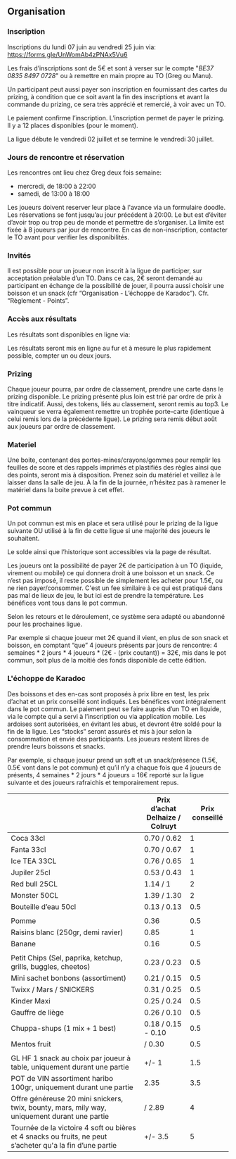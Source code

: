 ## Organisation 

### Inscription 

Inscriptions du lundi 07 juin au vendredi 25 juin via: https://forms.gle/UnWomAb4zPNAx5Vu6  

Les frais d’inscriptions sont de 5€ et sont à verser sur le compte "*BE37 0835 8497 0728*" ou à remettre en main propre au TO (Greg ou Manu).   

Un participant peut aussi payer son inscription en fournissant des cartes du prizing, à condition que ce soit avant la fin des inscriptions et avant la commande du prizing, ce sera très apprécié et remercié, à voir avec un TO. 

Le paiement confirme l’inscription. L’inscription permet de payer le prizing. Il y a 12 places disponibles (pour le moment). 

La ligue débute le vendredi 02 juillet et se termine le vendredi 30 juillet. 

### Jours de rencontre et réservation 

Les rencontres ont lieu chez Greg deux fois semaine:

- mercredi, de 18:00 à 22:00
- samedi, de 13:00 à 18:00 

Les joueurs doivent reserver leur place à l'avance via un formulaire doodle. Les réservations se font jusqu’au jour précédent à 20:00. Le but est d’éviter d’avoir trop ou trop peu de monde et permettre de s’organiser. La limite est fixée à 8 joueurs par jour de rencontre. En cas de non-inscription, contacter le TO avant pour verifier les disponibilités. 

### Invités 

Il est possible pour un joueur non inscrit à la ligue de participer, sur acceptation préalable d’un TO. Dans ce cas, 2€ seront demandé au participant en échange de la possibilité de jouer, il pourra aussi choisir une boisson et un snack (cfr “Organisation - L’échoppe de Karadoc”). Cfr. “Règlement - Points”. 

### Accès aux résultats 

Les résultats sont disponibles en ligne via: <url score> 

Les résultats seront mis en ligne au fur et à mesure le plus rapidement possible, compter un ou deux jours. 

### Prizing 

Chaque joueur pourra, par ordre de classement, prendre une carte dans le prizing disponible. Le prizing présenté plus loin est trié par ordre de prix à titre indicatif. Aussi, des tokens, liés au classement, seront remis au top3. Le vainqueur se verra également remettre un trophée porte-carte (identique à celui remis lors de la précédente ligue). Le prizing sera remis début août aux joueurs par ordre de classement. 

### Materiel 

Une boite, contenant des portes-mines/crayons/gommes pour remplir les feuilles de score et des rappels imprimés et plastifiés des règles ainsi que des points, seront mis à disposition. Prenez soin du matériel et veillez à le laisser dans la salle de jeu. À la fin de la journée, n’hésitez pas à ramener le matériel dans la boite prevue à cet effet. 

### Pot commun 

Un pot commun est mis en place et sera utilisé pour le prizing de la ligue suivante OU utilisé à la fin de cette ligue si une majorité des joueurs le souhaitent.  

Le solde ainsi que l’historique sont accessibles via la page de résultat. 

Les joueurs ont la possibilité de payer 2€ de participation à un TO (liquide, virement ou mobile) ce qui donnera droit à une boisson et un snack. Ce n’est pas imposé, il reste possible de simplement les acheter pour 1.5€, ou ne rien payer/consommer. C'est un fee similaire à ce qui est pratiqué dans pas mal de lieux de jeu, le but ici est de prendre la température. Les bénéfices vont tous dans le pot commun.  

Selon les retours et le déroulement, ce système sera adapté ou abandonné pour les prochaines ligue.  

Par exemple si chaque joueur met 2€ quand il vient, en plus de son snack et boisson, en comptant “que” 4 joueurs présents par jours de rencontre: 4 semaines * 2 jours * 4 joueurs * (2€ - (prix coutant)) = 32€, mis dans le pot commun, soit plus de la moitié des fonds disponible de cette édition. 

### L'échoppe de Karadoc 

Des boissons et des en-cas sont proposés à prix libre en test, les prix d’achat et un prix conseillé sont indiqués. Les bénéfices vont intégralement dans le pot commun. Le paiement peut se faire auprès d’un TO en liquide, via le compte qui a servi à l’inscription ou via application mobile. Les ardoises sont autorisées, en évitant les abus, et devront être soldé pour la fin de la ligue.  Les “stocks” seront assurés et mis à jour selon la consommation et envie des participants. Les joueurs restent libres de prendre leurs boissons et snacks.  

Par exemple, si chaque joueur prend un soft et un snack/présence (1.5€, 0.5€ vont dans le pot commun) et qu’il n’y a chaque fois que 4 joueurs de présents, 4 semaines * 2 jours * 4 joueurs = 16€ reporté sur la ligue suivante et des joueurs rafraichis et temporairement repus.  

|                                                              | **Prix d’achat**  <br />**Delhaize / Colruyt** | **Prix conseillé** |
| ------------------------------------------------------------ | ---------------------------------------------- | ------------------ |
| Coca 33cl                                                    | 0.70 / 0.62                                    | 1                  |
| Fanta 33cl                                                   | 0.70 / 0.67                                    | 1                  |
| Ice TEA 33CL                                                 | 0.76 / 0.65                                    | 1                  |
| Jupiler 25cl                                                 | 0.53 / 0.43                                    | 1                  |
| Red bull 25CL                                                | 1.14 / 1                                       | 2                  |
| Monster 50CL                                                 | 1.39 / 1.30                                    | 2                  |
| Bouteille d’eau 50cl                                         | 0.13 / 0.13                                    | 0.5                |
|                                                              |                                                |                    |
| Pomme                                                        | 0.36                                           | 0.5                |
| Raisins blanc (250gr, demi ravier)                           | 0.85                                           | 1                  |
| Banane                                                       | 0.16                                           | 0.5                |
|                                                              |                                                |                    |
| Petit Chips (Sel, paprika, ketchup, grills, buggles, cheetos) | 0.23 / 0.23                                    | 0.5                |
| Mini sachet bonbons (assortiment)                            | 0.21 / 0.15                                    | 0.5                |
| Twixx / Mars / SNICKERS                                      | 0.31 / 0.25                                    | 0.5                |
| Kinder Maxi                                                  | 0.25 / 0.24                                    | 0.5                |
| Gauffre de liège                                             | 0.26 / 0.10                                    | 0.5                |
| Chuppa-shups (1 mix + 1 best)                                | 0.18 / 0.15 - 0.10                             | 0.5                |
| Mentos fruit                                                 | / 0.30                                         | 0.5                |
|                                                              |                                                |                    |
| GL HF  1 snack au choix par joueur à table, uniquement durant une partie | +/- 1                                          | 1.5                |
| POT de VIN   assortiment haribo 100gr, uniquement durant une partie | 2.35                                           | 3.5                |
| Offre généreuse  20 mini snickers, twix, bounty, mars, mily way, uniquement durant une partie | / 2.89                                         | 4                  |
| Tournée de la victoire   4 soft ou bières et 4 snacks ou fruits, ne peut s’acheter qu'a la fin d’une partie | +/- 3.5                                        | 5                  |
